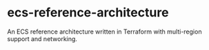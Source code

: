 # ecs-reference-architecture
An ECS reference architecture written in Terraform with multi-region support and networking.
